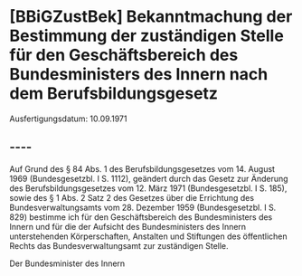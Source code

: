 # [BBiGZustBek] Bekanntmachung der Bestimmung der zuständigen Stelle für den Geschäftsbereich des Bundesministers des Innern nach dem Berufsbildungsgesetz

Ausfertigungsdatum: 10.09.1971

 

## ----

Auf Grund des § 84 Abs. 1 des Berufsbildungsgesetzes vom 14. August 1969 (Bundesgesetzbl. I S. 1112), geändert durch das Gesetz zur Änderung des Berufsbildungsgesetzes vom 12. März 1971 (Bundesgesetzbl. I S. 185), sowie des § 1 Abs. 2 Satz 2 des Gesetzes über die Errichtung des Bundesverwaltungsamts vom 28. Dezember 1959 (Bundesgesetzbl. I S. 829) bestimme ich für den Geschäftsbereich des Bundesministers des Innern und für die der Aufsicht des Bundesministers des Innern unterstehenden Körperschaften, Anstalten und Stiftungen des öffentlichen Rechts das Bundesverwaltungsamt zur zuständigen Stelle.  
  
Der Bundesminister des Innern
